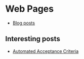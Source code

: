 # Web Pages

* [Blog posts](blog/)

## Interesting posts

* [Automated Acceptance Criteria](blog/automated-acceptance-criteria.html)
